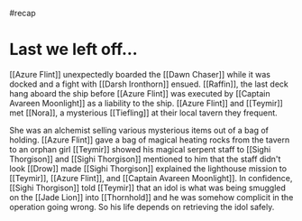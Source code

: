 #recap 
# **Last we left off…**

[[Azure Flint]] unexpectedly boarded the [[Dawn Chaser]] while it was docked and a fight with [[Darsh Ironthorn]] ensued. [[Raffin]], the last deck hang aboard the ship before [[Azure Flint]] was executed by [[Captain Avareen Moonlight]] as a liability to the ship. [[Azure Flint]] and [[Teymir]] met [[Nora]], a mysterious [[Tiefling]] at their local tavern they frequent.

She was an alchemist selling various mysterious items out of a bag of holding. [[Azure Flint]] gave a bag of magical heating rocks from the tavern to an orphan girl [[Teymir]] showed his magical serpent staff to [[Sighi Thorgison]] and [[Sighi Thorgison]] mentioned to him that the staff didn't look [[Drow]] made [[Sighi Thorgison]] explained the lighthouse mission to [[Teymir]], [[Azure Flint]], and [[Captain Avareen Moonlight]]. In confidence, [[Sighi Thorgison]] told [[Teymir]] that an idol is what was being smuggled on the [[Jade Lion]] into [[Thornhold]] and he was somehow complicit in the operation going wrong. So his life depends on retrieving the idol safely.